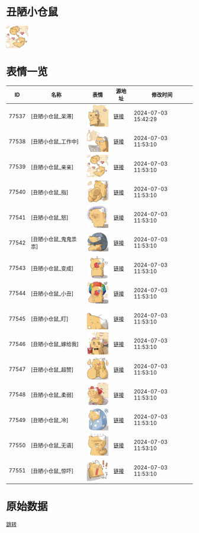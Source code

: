 # 丑陋小仓鼠

<img src="./cover.png" height="60" alt="cover" />

# 表情一览

|ID|名称|表情|源地址|修改时间|
|----|----|----|----|----|
|77537|[丑陋小仓鼠_呆滞]|<img src="./pic/077537_%5B丑陋小仓鼠_呆滞%5D.png" height="60" alt="呆滞"/>|[链接](https://i0.hdslb.com/bfs/garb/01fafa6cfe593e39c0c6552f51404b09df6f2f60.png)|2024-07-03 15:42:29|
|77538|[丑陋小仓鼠_工作中]|<img src="./pic/077538_%5B丑陋小仓鼠_工作中%5D.png" height="60" alt="工作中"/>|[链接](https://i0.hdslb.com/bfs/garb/9185c860e823e379f16f047f7cd9aa5293736499.png)|2024-07-03 11:53:10|
|77539|[丑陋小仓鼠_亲亲]|<img src="./pic/077539_%5B丑陋小仓鼠_亲亲%5D.png" height="60" alt="亲亲"/>|[链接](https://i0.hdslb.com/bfs/garb/5e875c8b99893b3fd852c5b30e355494a498152f.png)|2024-07-03 11:53:10|
|77540|[丑陋小仓鼠_指]|<img src="./pic/077540_%5B丑陋小仓鼠_指%5D.png" height="60" alt="指"/>|[链接](https://i0.hdslb.com/bfs/garb/1cd3371b9a41497cbe47e26dde787fa232266274.png)|2024-07-03 11:53:10|
|77541|[丑陋小仓鼠_怒]|<img src="./pic/077541_%5B丑陋小仓鼠_怒%5D.png" height="60" alt="怒"/>|[链接](https://i0.hdslb.com/bfs/garb/70dcc0fc7475b94cffbd33ebcfea1ae19868a909.png)|2024-07-03 11:53:10|
|77542|[丑陋小仓鼠_鬼鬼祟祟]|<img src="./pic/077542_%5B丑陋小仓鼠_鬼鬼祟祟%5D.png" height="60" alt="鬼鬼祟祟"/>|[链接](https://i0.hdslb.com/bfs/garb/7d6b4825d87255cbf9f75141b863e6c210064574.png)|2024-07-03 11:53:10|
|77543|[丑陋小仓鼠_变成]|<img src="./pic/077543_%5B丑陋小仓鼠_变成%5D.png" height="60" alt="变成"/>|[链接](https://i0.hdslb.com/bfs/garb/cbb31053b5f301dfa8e2baee13b8f5e3ecb49beb.png)|2024-07-03 11:53:10|
|77544|[丑陋小仓鼠_小丑]|<img src="./pic/077544_%5B丑陋小仓鼠_小丑%5D.png" height="60" alt="小丑"/>|[链接](https://i0.hdslb.com/bfs/garb/2fe08f582063f6b7c0c321277492a2b28e9f39b4.png)|2024-07-03 11:53:10|
|77545|[丑陋小仓鼠_盯]|<img src="./pic/077545_%5B丑陋小仓鼠_盯%5D.png" height="60" alt="盯"/>|[链接](https://i0.hdslb.com/bfs/garb/cd731d2e71d64b3213304024997d3cb4fbdd631a.png)|2024-07-03 11:53:10|
|77546|[丑陋小仓鼠_嫁给我]|<img src="./pic/077546_%5B丑陋小仓鼠_嫁给我%5D.png" height="60" alt="嫁给我"/>|[链接](https://i0.hdslb.com/bfs/garb/549b34b85ba7f3eccc1ac563f07a6dadb2f23f5e.png)|2024-07-03 11:53:10|
|77547|[丑陋小仓鼠_超赞]|<img src="./pic/077547_%5B丑陋小仓鼠_超赞%5D.png" height="60" alt="超赞"/>|[链接](https://i0.hdslb.com/bfs/garb/7bc53b941cfff1fb17db4eb3ba619443edad7d89.png)|2024-07-03 11:53:10|
|77548|[丑陋小仓鼠_柔弱]|<img src="./pic/077548_%5B丑陋小仓鼠_柔弱%5D.png" height="60" alt="柔弱"/>|[链接](https://i0.hdslb.com/bfs/garb/88cbf30e64c443e60712b24ed18d8715afc965ab.png)|2024-07-03 11:53:10|
|77549|[丑陋小仓鼠_冷]|<img src="./pic/077549_%5B丑陋小仓鼠_冷%5D.png" height="60" alt="冷"/>|[链接](https://i0.hdslb.com/bfs/garb/76183baa056a8e62d181a501904b4bd15d358f07.png)|2024-07-03 11:53:10|
|77550|[丑陋小仓鼠_无语]|<img src="./pic/077550_%5B丑陋小仓鼠_无语%5D.png" height="60" alt="无语"/>|[链接](https://i0.hdslb.com/bfs/garb/05419c41ef936d730263a5ef9b91e30d500a0d58.png)|2024-07-03 11:53:10|
|77551|[丑陋小仓鼠_惊吓]|<img src="./pic/077551_%5B丑陋小仓鼠_惊吓%5D.png" height="60" alt="惊吓"/>|[链接](https://i0.hdslb.com/bfs/garb/b313ea0498739bd1b64205df90a5bd1ca9501fce.png)|2024-07-03 11:53:10|

# 原始数据

[跳转](./raw.json)

